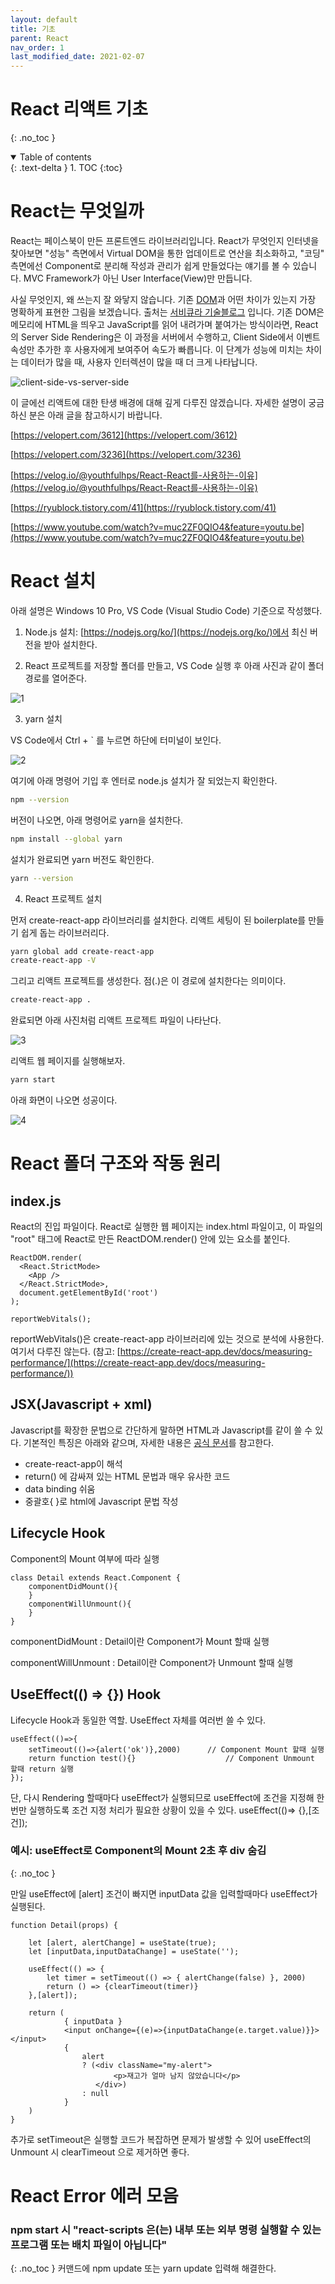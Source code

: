 ```yaml
---
layout: default
title: 기초
parent: React
nav_order: 1
last_modified_date: 2021-02-07
---
```

# React 리액트 기초
{: .no_toc }



<details open markdown="block">
  <summary>
    Table of contents
  </summary>
  {: .text-delta }
1. TOC
{:toc}
</details>


# React는 무엇일까

React는 페이스북이 만든 프론트엔드 라이브러리입니다. React가 무엇인지 인터넷을 찾아보면 "성능" 측면에서 Virtual DOM을 통한 업데이트로 연산을 최소화하고, "코딩" 측면에선 Component로 분리해 작성과 관리가 쉽게 만들었다는 얘기를 볼 수 있습니다. MVC Framework가 아닌 User Interface(View)만 만듭니다.

사실 무엇인지, 왜 쓰는지 잘 와닿지 않습니다. 기존 [DOM](https://developer.mozilla.org/ko/docs/Web/API/Document_Object_Model)과 어떤 차이가 있는지 가장 명확하게 표현한 그림을 보겠습니다. 출처는 [서비큐라 기술블로그](https://subicura.com/2016/06/20/server-side-rendering-with-react.html) 입니다. 기존 DOM은 메모리에 HTML을 띄우고 JavaScript를 읽어 내려가며 붙여가는 방식이라면, React의 Server Side Rendering은 이 과정을 서버에서 수행하고, Client Side에서 이벤트 속성만 추가한 후 사용자에게 보여주어 속도가 빠릅니다. 이 단계가 성능에 미치는 차이는 데이터가 많을 때, 사용자 인터렉션이 많을 때 더 크게 나타납니다.

![client-side-vs-server-side](https://user-images.githubusercontent.com/73984112/107143695-cf9c0500-6979-11eb-95ba-9974edf8b650.png)

이 글에선 리액트에 대한 탄생 배경에 대해 깊게 다루진 않겠습니다. 자세한 설명이 궁금하신 분은 아래 글을 참고하시기 바랍니다.

[https://velopert.com/3612](https://velopert.com/3612)

[https://velopert.com/3236](https://velopert.com/3236)

[https://velog.io/@youthfulhps/React-React를-사용하는-이유](https://velog.io/@youthfulhps/React-React를-사용하는-이유)

[https://ryublock.tistory.com/41](https://ryublock.tistory.com/41)

[https://www.youtube.com/watch?v=muc2ZF0QIO4&feature=youtu.be](https://www.youtube.com/watch?v=muc2ZF0QIO4&feature=youtu.be)



# React 설치

아래 설명은 Windows 10 Pro, VS Code (Visual Studio Code) 기준으로 작성했다.

1) Node.js 설치: [https://nodejs.org/ko/](https://nodejs.org/ko/)에서 최신 버전을 받아 설치한다.

2) React 프로젝트를 저장할 폴더를 만들고, VS Code 실행 후 아래 사진과 같이 폴더 경로를 열어준다.

![1](https://user-images.githubusercontent.com/73984112/107110079-58d30f00-6888-11eb-8f8a-c5ab04d13614.PNG)

3)  yarn 설치

VS Code에서 Ctrl + ` 를 누르면 하단에 터미널이 보인다. 

![2](https://user-images.githubusercontent.com/73984112/107110285-0a267480-688a-11eb-9264-560824174b0c.PNG)

여기에 아래 명령어 기입 후 엔터로 node.js 설치가 잘 되었는지 확인한다.

```bash
npm --version
```

버전이 나오면, 아래 명령어로 yarn을 설치한다.

```bash
npm install --global yarn
```

설치가 완료되면 yarn 버전도 확인한다.

```bash
yarn --version
```

4) React 프로젝트 설치

먼저 create-react-app 라이브러리를 설치한다. 리액트 세팅이 된 boilerplate를 만들기 쉽게 돕는 라이브러리다.

```bash
yarn global add create-react-app
create-react-app -V
```

그리고 리액트 프로젝트를 생성한다. 점(.)은 이 경로에 설치한다는 의미이다.

```bash
create-react-app .
```

완료되면 아래 사진처럼 리액트 프로젝트 파일이 나타난다.

![3](https://user-images.githubusercontent.com/73984112/107110553-127faf00-688c-11eb-81f7-d1a2844b1a83.PNG)

리액트 웹 페이지를 실행해보자.

```bash
yarn start
```

아래 화면이 나오면 성공이다.

![4](https://user-images.githubusercontent.com/73984112/107110593-6e4a3800-688c-11eb-8590-2cb07e575584.PNG)



# React 폴더 구조와 작동 원리



## index.js

React의 진입 파일이다. React로 실행한 웹 페이지는 index.html 파일이고, 이 파일의 "root" 태그에 React로 만든 ReactDOM.render() 안에 있는 요소를 붙인다.

```react
ReactDOM.render(
  <React.StrictMode>
    <App />
  </React.StrictMode>,
  document.getElementById('root')
);

reportWebVitals();
```

reportWebVitals()은 create-react-app 라이브러리에 있는 것으로 분석에 사용한다. 여기서 다루진 않는다. (참고: [https://create-react-app.dev/docs/measuring-performance/](https://create-react-app.dev/docs/measuring-performance/))



## JSX(Javascript + xml)

Javascript를 확장한 문법으로 간단하게 말하면 HTML과 Javascript를 같이 쓸 수 있다. 기본적인 특징은 아래와 같으며, 자세한 내용은 [공식 문서](https://ko.reactjs.org/docs/introducing-jsx.html)를 참고한다.

- create-react-app이 해석
- return() 에 감싸져 있는 HTML 문법과 매우 유사한 코드
- data binding 쉬움
- 중괄호{ }로 html에 Javascript 문법 작성



## Lifecycle Hook

Component의 Mount 여부에 따라 실행

```react
class Detail extends React.Component {
    componentDidMount(){        
    }
    componentWillUnmount(){
    }
}
```

componentDidMount : Detail이란 Component가 Mount 할때 실행

componentWillUnmount : Detail이란 Component가 Unmount 할때 실행



## UseEffect(() => {}) Hook

Lifecycle Hook과 동일한 역할. UseEffect 자체를 여러번 쓸 수 있다.

```react
useEffect(()=>{
    setTimeout(()=>{alert('ok')},2000)		// Component Mount 할때 실행
    return function test(){}					// Component Unmount 할때 return 실행
});
```

단, 다시 Rendering 할때마다 useEffect가 실행되므로 useEffect에 조건을 지정해 한번만 실행하도록 조건 지정 처리가 필요한 상황이 있을 수 있다. useEffect(()=> {},[조건]);

### 예시: useEffect로 Component의 Mount 2초 후 div 숨김
{: .no_toc }

만일 useEffect에 [alert] 조건이 빠지면 inputData 값을 입력할때마다 useEffect가 실행된다.

```react
function Detail(props) {
	
    let [alert, alertChange] = useState(true);
    let [inputData,inputDataChange] = useState('');
    
    useEffect(() => {
        let timer = setTimeout(() => { alertChange(false) }, 2000)
        return () => {clearTimeout(timer)}
    },[alert]);

    return (
	        { inputData }
            <input onChange={(e)=>{inputDataChange(e.target.value)}}></input>
            {
                alert
                ? (<div className="my-alert">
                       <p>재고가 얼마 남지 않았습니다</p>
                   </div>)
                : null
            }
	)
}
```

추가로 setTimeout은 실행할 코드가 복잡하면 문제가 발생할 수 있어 useEffect의 Unmount 시 clearTimeout 으로 제거하면 좋다.



# React Error 에러 모음

### npm start 시 "react-scripts 은(는) 내부 또는 외부 명령 실행할 수 있는 프로그램 또는 배치 파일이 아닙니다"
{: .no_toc }
커맨드에 npm update 또는 yarn update 입력해 해결한다.

